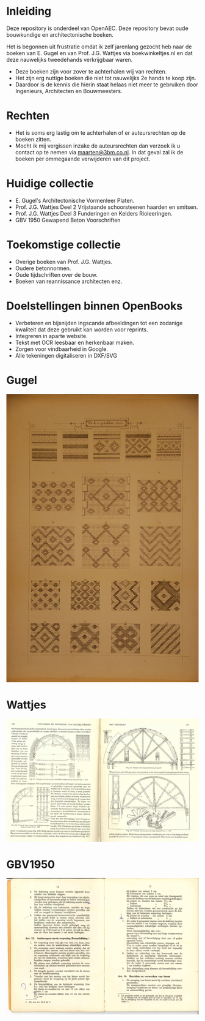 # Inleiding

Deze repository is onderdeel van OpenAEC. Deze repository bevat oude bouwkundige en architectonische boeken.

Het is begonnen uit frustratie omdat ik zelf jarenlang gezocht heb naar de boeken van E. Gugel en van Prof. J.G. Wattjes via boekwinkeltjes.nl en dat deze nauwelijks tweedehands verkrijgbaar waren.

* Deze boeken zijn voor zover te achterhalen vrij van rechten. 
* Het zijn erg nuttige boeken die niet tot nauwelijks 2e hands te koop zijn.
* Daardoor is de kennis die hierin staat helaas niet meer te gebruiken door Ingenieurs, Architecten en Bouwmeesters. 

# Rechten
* Het is soms erg lastig om te achterhalen of er auteursrechten op de boeken zitten.
* Mocht ik mij vergissen inzake de auteursrechten dan verzoek ik u contact op te nemen via maarten@3bm.co.nl. In dat geval zal ik de boeken per ommegaande verwijderen van dit project.

# Huidige collectie
* E. Gugel's Architectonische Vormenleer Platen.
* Prof. J.G. Wattjes Deel 2 Vrijstaande schoorsteenen haarden en smitsen.
* Prof. J.G. Wattjes Deel 3 Funderingen en Kelders Rioleeringen.
* GBV 1950 Gewapend Beton Voorschriften

# Toekomstige collectie
* Overige boeken van Prof. J.G. Wattjes.
* Oudere betonnormen.
* Oude tijdschriften over de bouw.
* Boeken van reannissance architecten enz.

# Doelstellingen binnen OpenBooks
* Verbeteren en bijsnijden ingscande afbeeldingen tot een zodanige kwaliteit dat deze gebruikt kan worden voor reprints. 
* Integreren in aparte website.
* Tekst met OCR leesbaar en herkenbaar maken.
* Zorgen voor vindbaarheid in Google.
* Alle tekeningen digitaliseren in DXF/SVG

# Gugel
![Image](OpeningImage.JPG)

# Wattjes
![Image](OpeningImage2.JPG)

# GBV1950
![Image](OpeningImage3.JPG)
